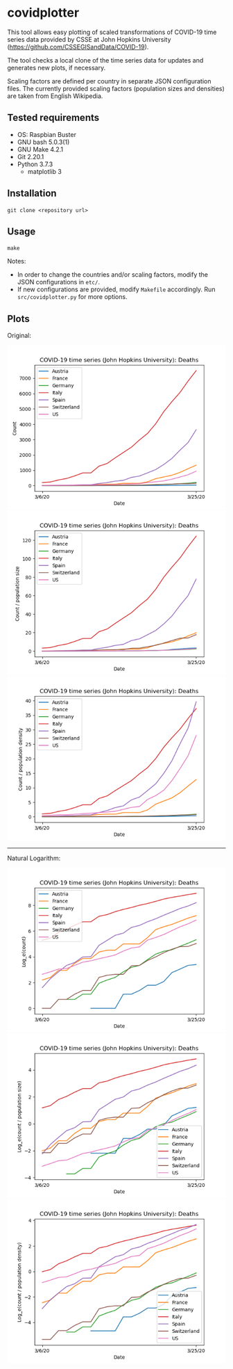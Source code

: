 # covidplotter

This tool allows easy plotting of scaled transformations of COVID-19 time series data provided by CSSE at John Hopkins University (<https://github.com/CSSEGISandData/COVID-19>).

The tool checks a local clone of the time series data for updates and generates new plots, if necessary.

Scaling factors are defined per country in separate JSON configuration files.
The currently provided scaling factors (population sizes and densities) are taken from English Wikipedia.

## Tested requirements

- OS: Raspbian Buster
- GNU bash 5.0.3(1)
- GNU Make 4.2.1
- Git 2.20.1
- Python 3.7.3
    - matplotlib 3

## Installation

```
git clone <repository url>
```

## Usage

```
make
```

Notes:

- In order to change the countries and/or scaling factors, modify the JSON configurations in `etc/`.
- If new configurations are provided, modify `Makefile` accordingly. Run `src/covidplotter.py` for more options.

## Plots

Original:

![](time_series_covid19_deaths_global.png)
![](time_series_covid19_deaths_global.@population.png)
![](time_series_covid19_deaths_global.@density.png)

---

Natural Logarithm:

![](time_series_covid19_deaths_global.@log.png)
![](time_series_covid19_deaths_global.@population@log.png)
![](time_series_covid19_deaths_global.@density@log.png)
